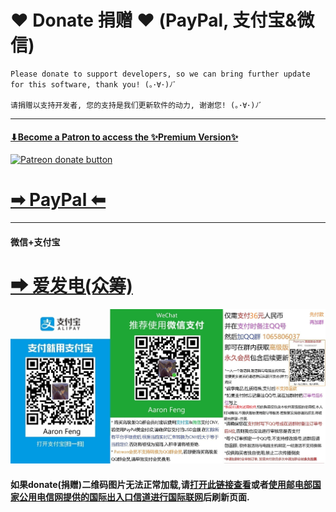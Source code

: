 # ❤ Donate 捐赠 ❤ (PayPal, 支付宝&微信)
```
Please donate to support developers, so we can bring further update for this software, thank you! (｡･∀･)ﾉﾞ

请捐赠以支持开发者, 您的支持是我们更新软件的动力, 谢谢您! (｡･∀･)ﾉﾞ
```
---

#### [⬇Become a Patron to access the ✨Premium Version✨](https://www.patreon.com/aaronfeng)

<p align="left">
<a href="https://www.patreon.com/aaronfeng"><img src="https://github.com/AaronFeng753/Waifu2x-Extension-GUI/blob/master/.github/BecomePatron.jpg?raw=true" alt="Patreon donate button" height="45"/> </a>
</p>

# [➡ PayPal ⬅](https://www.paypal.me/aaronfeng753)
---
#### 微信+支付宝

# [➡ 爱发电(众筹)](https://afdian.net/@AaronFeng)

![donate_new](/donate_new.jpg)
#### 如果donate(捐赠)二维码图片无法正常加载,请[打开此链接查看](https://gitee.com/aaronfeng0711/Waifu2x-Extension-GUI/raw/master/donate_new.jpg)或者[使用邮电部国家公用电信网提供的国际出入口信道进行国际联网](http://www.cac.gov.cn/1996-02/02/c_126468621.htm)后刷新页面.
